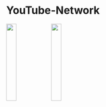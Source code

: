 # YouTube-Network

<img src="https://user-images.githubusercontent.com/23152897/46215682-a77e4f00-c346-11e8-9b52-10a454d8c6f4.png" width="23%"></img> <img src="https://user-images.githubusercontent.com/23152897/46215683-a77e4f00-c346-11e8-800b-b262cd0ad040.png" width="23%"></img> 
